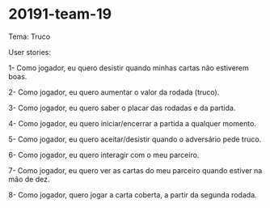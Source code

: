 # 20191-team-19

Tema: Truco 

User stories: 

1- Como jogador, eu quero desistir quando minhas cartas não estiverem boas. 

2- Como jogador, eu quero aumentar o valor da rodada (truco). 

3- Como jogador, eu quero saber o placar das rodadas e da partida.

4- Como jogador, eu quero iniciar/encerrar a partida a qualquer momento.

5- Como jogador, eu quero aceitar/desistir quando o adversário pede truco.

6- Como jogador, eu quero interagir com o meu parceiro.

7- Como jogador, eu quero ver as cartas do meu parceiro quando estiver  na mão de dez.

8- Como jogador, quero jogar a carta coberta, a partir da segunda rodada.


